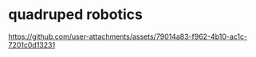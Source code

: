 # quadruped robotics


https://github.com/user-attachments/assets/79014a83-f962-4b10-ac1c-7201c0d13231

